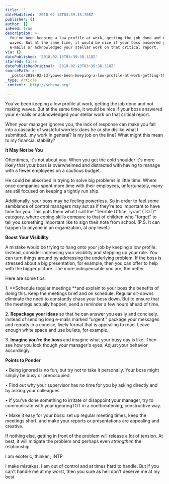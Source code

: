 ```yaml
---
title: ''
dateModified: '2018-02-13T03:39:35.708Z'
publisher: {}
author: []
inFeed: true
description: >-
  You've been keeping a low profile at work, getting the job done and not making
  waves. But at the same time, it would be nice if your boss answered your
  e-mails or acknowledged your stellar work on that critical report.
via: {}
datePublished: '2018-02-13T03:39:38.318Z'
starred: false
datePublishedOriginal: '2018-02-13T03:39:38.318Z'
sourcePath: >-
  _posts/2018-02-13-youve-been-keeping-a-low-profile-at-work-getting-the-job-d.md
_type: Article
_context: 'http://schema.org'

---
```

You've been keeping a low profile at work, getting the job done and not making waves. But at the same time, it would be nice if your boss answered your e-mails or acknowledged your stellar work on that critical report.

When your manager ignores you, the lack of response can make you fall into a cascade of wasteful worries: does he or she dislike what I submitted...my work in general? Is my job on the line? What might this mean to my financial stability?

**It May Not be You**

Oftentimes, it's not about you. When you get the cold shoulder it's more likely that your boss is overwhelmed and distracted with having to manage with a fewer employees on a cautious budget.

He could be absorbed in trying to solve big problems in little time. Where once companies spent more time with their employees, unfortunately, many are still focused on keeping a tightly run ship.

Additionally, your boss may be feeling powerless. So in order to feel some semblance of control managers may act as if they're too important to have time for you. This puts them what I call the "Terrible Office Tyrant (TOT)" category, where coping skills compare to that of children who "forget" to tell you something important like to sign their note from school. (P.S. It can happen to anyone in an organization, at _any_ level.)

**Boost Your Visibility**

A mistake would be trying to hang onto your job by keeping a low profile. Instead, consider increasing your visibility and stepping up your role. You can turn things around by addressing the underlying problem. If the boss is stressed about a big presentation, for example, then you can offer to help with the bigger picture. The more indispensable you are, the better

Here are some tips:

1\. **Schedule regular meetings **and explain to your boss the benefits of doing this. Keep the meetings brief and on schedule. Regular sit-downs eliminate the need to constantly chase your boss down. But to ensure that the meetings actually happen, send a reminder a few hours ahead of time.

2\. **Repackage your ideas** so that he can answer you easily and concisely. Instead of sending long e-mails marked "urgent," package your messages and reports in a concise, lively format that is appealing to read. Leave enough white space and use bullets, for example.

3\. **Imagine you're the boss** and imagine what your busy day is like. Then see how you look though your manager's eyes. Adjust your behavior accordingly.

**Points to Ponder**

• Being ignored is no fun, but try not to take it personally. Your boss might simply be busy or preoccupied.

• Find out why your supervisor has no time for you by asking directly and by asking your colleagues.

• If you've done something to irritate or disappoint your manager, try to communicate with your ignoringTOT in a nonthreatening, constructive way.

• Make it easy for your boss: set up regular meeting times, keep the meetings short, and make your reports or presentations are appealing and creative.

If nothing else, getting in front of the problem will release a lot of tension. At best, it will mitigate the problem and perhaps even _strengthen_ the relationship.

I am esoteric, thinker ; INTP 

I make mistakes, I am out of control and at times hard to handle. But if you can't handle me at my worst, then you sure as hell don't deserve me at my best